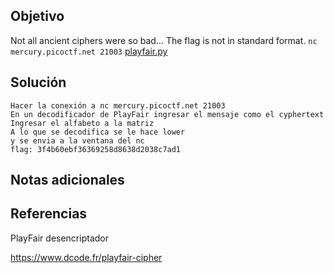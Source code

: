 ## Objetivo

Not all ancient ciphers were so bad... The flag is not in standard format. `nc mercury.picoctf.net 21003` [playfair.py](https://mercury.picoctf.net/static/3329978ea3a249ef44d929b41afc5370/playfair.py)
## Solución

```
Hacer la conexión a nc mercury.picoctf.net 21003
En un decodificador de PlayFair ingresar el mensaje como el cyphertext
Ingresar el alfabeto a la matriz
A lo que se decodifica se le hace lower
y se envia a la ventana del nc
flag: 3f4b60ebf36369258d8638d2038c7ad1
```
## Notas adicionales

## Referencias

PlayFair desencriptador

https://www.dcode.fr/playfair-cipher